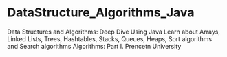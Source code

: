 # DataStructure_Algorithms_Java
Data Structures and Algorithms: Deep Dive Using Java Learn about Arrays, Linked Lists, Trees, Hashtables, Stacks, Queues, Heaps, Sort algorithms and Search algorithms
Algorithms: Part I. Prencetn University
